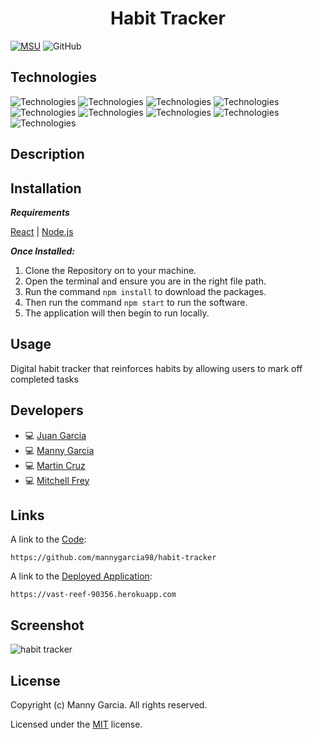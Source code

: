 <h1 align="center"> Habit Tracker </h1>

[![MSU](https://img.shields.io/badge/MSU-Coding%20Bootcamp-green/)](https://bootcamp.msu.edu/)
![GitHub](https://img.shields.io/github/license/mannygarcia98/habit-tracker)

## Technologies
![Technologies](https://img.shields.io/badge/-React-61DAFB?logo=React&logoColor=white)
![Technologies](https://img.shields.io/badge/-HTML-E34F26?logo=html5&logoColor=white)
![Technologies](https://img.shields.io/badge/-CSS-1572B6?logo=css3&logoColor=white)
![Technologies](https://img.shields.io/badge/-JavaScript-007396?logo=JavaScript&logoColor=white)
![Technologies](https://img.shields.io/badge/-Node.js-339933?logo=Node.js&logoColor=white)
![Technologies](https://img.shields.io/badge/-MongoDB-47A248?logo=MongoDB&logoColor=white)
![Technologies](https://img.shields.io/badge/-Heroku-430098?logo=Heroku&logoColor=white)
![Technologies](https://img.shields.io/badge/-npm-CB3837?logo=npm&logoColor=white)
![Technologies](https://img.shields.io/badge/-Git-F05032?logo=Git&logoColor=white)

## Description

## Installation
***Requirements***

[React](https://reactjs.org/) | [Node.js](https://nodejs.org/en/)

***Once Installed:***
1. Clone the Repository on to your machine.
2. Open the terminal and ensure you are in the right file path.
3. Run the command ```npm install``` to download the packages.
4. Then run the command ```npm start``` to run the software.
5. The application will then begin to run locally.

## Usage
Digital habit tracker that reinforces habits by allowing users to mark off completed tasks

## Developers 
- :computer: [Juan Garcia](https://github.com/jgarcia45)
- :computer: [Manny Garcia](https://github.com/mannygarcia98)
- :computer: [Martin Cruz](https://github.com/martin0330)
- :computer: [Mitchell Frey](https://github.com/mfcodingbc)

## Links
A link to the [Code](https://github.com/mannygarcia98/habit-tracker):
```
https://github.com/mannygarcia98/habit-tracker
```

A link to the [Deployed Application](https://vast-reef-90356.herokuapp.com):
```
https://vast-reef-90356.herokuapp.com
```

## Screenshot
![habit tracker](https://user-images.githubusercontent.com/95774102/179081934-c9fa4cd3-5e3e-47bd-9a23-121f20a6b102.jpeg)

## License
Copyright (c) Manny Garcia. All rights reserved.

Licensed under the [MIT](LICENSE) license.